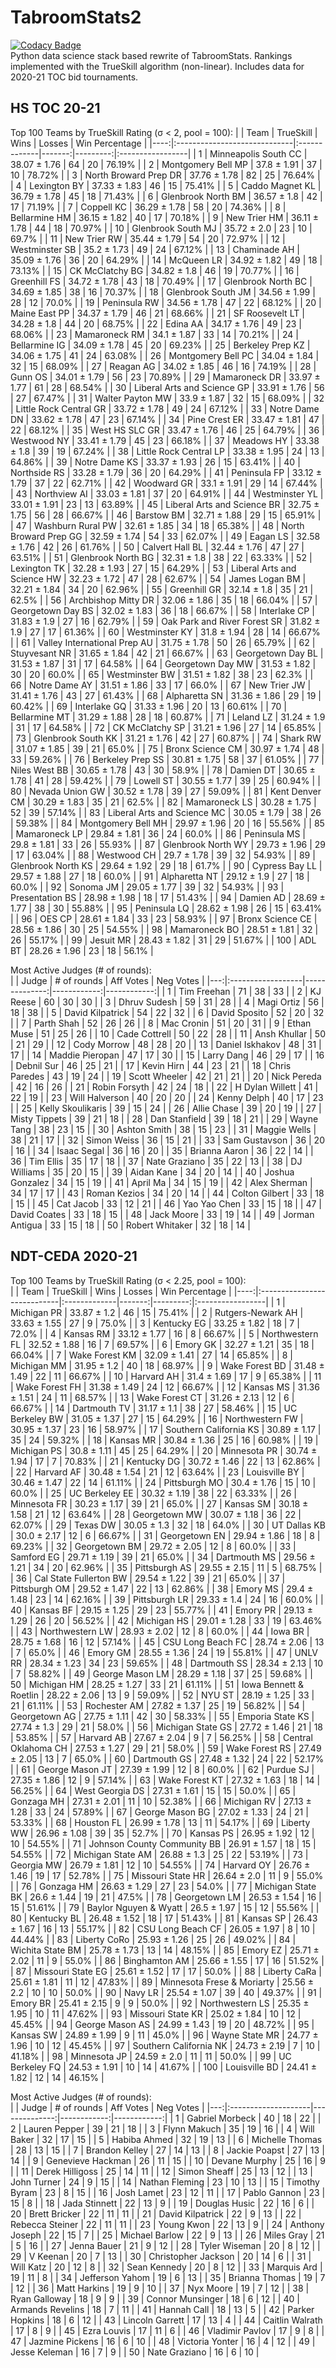 # TabroomStats2
[![Codacy Badge](https://app.codacy.com/project/badge/Grade/7b9693a587514ed4b8ebc2ebe1921b19)](https://www.codacy.com/gh/seanchencs/TabroomStats2/dashboard?utm_source=github.com&amp;utm_medium=referral&amp;utm_content=seanchencs/TabroomStats2&amp;utm_campaign=Badge_Grade)  
Python data science stack based rewrite of TabroomStats. Rankings implemented with the TrueSkill algorithm (non-linear). Includes data for 2020-21 TOC bid tournaments.

## HS TOC 20-21
Top 100 Teams by TrueSkill Rating (σ < 2, pool = 100):
|     | Team                         | TrueSkill    |   Wins |   Losses | Win Percentage   |
|----:|:-----------------------------|:-------------|-------:|---------:|:-----------------|
|   1 | Minneapolis South CC         | 38.07 ± 1.76 |     64 |       20 | 76.19%           |
|   2 | Montgomery Bell MP           | 37.8 ± 1.91  |     37 |       10 | 78.72%           |
|   3 | North Broward Prep DR        | 37.76 ± 1.78 |     82 |       25 | 76.64%           |
|   4 | Lexington BY                 | 37.33 ± 1.83 |     46 |       15 | 75.41%           |
|   5 | Caddo Magnet KL              | 36.79 ± 1.78 |     45 |       18 | 71.43%           |
|   6 | Glenbrook North BM           | 36.57 ± 1.8  |     42 |       17 | 71.19%           |
|   7 | Coppell KC                   | 36.29 ± 1.78 |     58 |       20 | 74.36%           |
|   8 | Bellarmine  HM               | 36.15 ± 1.82 |     40 |       17 | 70.18%           |
|   9 | New Trier HM                 | 36.11 ± 1.78 |     44 |       18 | 70.97%           |
|  10 | Glenbrook South MJ           | 35.72 ± 2.0  |     23 |       10 | 69.7%            |
|  11 | New Trier RW                 | 35.44 ± 1.79 |     54 |       20 | 72.97%           |
|  12 | Westminster SB               | 35.2 ± 1.73  |     49 |       24 | 67.12%           |
|  13 | Chaminade AH                 | 35.09 ± 1.76 |     36 |       20 | 64.29%           |
|  14 | McQueen LR                   | 34.92 ± 1.82 |     49 |       18 | 73.13%           |
|  15 | CK McClatchy BG              | 34.82 ± 1.8  |     46 |       19 | 70.77%           |
|  16 | Greenhill FS                 | 34.72 ± 1.78 |     43 |       18 | 70.49%           |
|  17 | Glenbrook North BC           | 34.69 ± 1.85 |     38 |       16 | 70.37%           |
|  18 | Glenbrook South JM           | 34.56 ± 1.99 |     28 |       12 | 70.0%            |
|  19 | Peninsula RW                 | 34.56 ± 1.78 |     47 |       22 | 68.12%           |
|  20 | Maine East PP                | 34.37 ± 1.79 |     46 |       21 | 68.66%           |
|  21 | SF Roosevelt LT              | 34.28 ± 1.8  |     44 |       20 | 68.75%           |
|  22 | Edina AA                     | 34.17 ± 1.76 |     49 |       23 | 68.06%           |
|  23 | Mamaroneck RM                | 34.1 ± 1.87  |     33 |       14 | 70.21%           |
|  24 | Bellarmine  IG               | 34.09 ± 1.78 |     45 |       20 | 69.23%           |
|  25 | Berkeley Prep KZ             | 34.06 ± 1.75 |     41 |       24 | 63.08%           |
|  26 | Montgomery Bell PC           | 34.04 ± 1.84 |     32 |       15 | 68.09%           |
|  27 | Reagan AG                    | 34.02 ± 1.85 |     46 |       16 | 74.19%           |
|  28 | Gunn OS                      | 34.01 ± 1.79 |     56 |       23 | 70.89%           |
|  29 | Mamaroneck DR                | 33.97 ± 1.77 |     61 |       28 | 68.54%           |
|  30 | Liberal Arts and Science GP  | 33.91 ± 1.76 |     56 |       27 | 67.47%           |
|  31 | Walter Payton MW             | 33.9 ± 1.87  |     32 |       15 | 68.09%           |
|  32 | Little Rock Central GR       | 33.72 ± 1.78 |     49 |       24 | 67.12%           |
|  33 | Notre Dame DN                | 33.62 ± 1.78 |     47 |       23 | 67.14%           |
|  34 | Pine Crest ER                | 33.47 ± 1.81 |     47 |       22 | 68.12%           |
|  35 | West HS SLC GR               | 33.47 ± 1.76 |     46 |       25 | 64.79%           |
|  36 | Westwood NY                  | 33.41 ± 1.79 |     45 |       23 | 66.18%           |
|  37 | Meadows HY                   | 33.38 ± 1.8  |     39 |       19 | 67.24%           |
|  38 | Little Rock Central LP       | 33.38 ± 1.95 |     24 |       13 | 64.86%           |
|  39 | Notre Dame KS                | 33.37 ± 1.93 |     26 |       15 | 63.41%           |
|  40 | Northside  RS                | 33.28 ± 1.79 |     36 |       20 | 64.29%           |
|  41 | Peninsula FP                 | 33.12 ± 1.79 |     37 |       22 | 62.71%           |
|  42 | Woodward GR                  | 33.1 ± 1.91  |     29 |       14 | 67.44%           |
|  43 | Northview AI                 | 33.03 ± 1.81 |     37 |       20 | 64.91%           |
|  44 | Westminster YL               | 33.01 ± 1.91 |     23 |       13 | 63.89%           |
|  45 | Liberal Arts and Science BR  | 32.75 ± 1.75 |     56 |       28 | 66.67%           |
|  46 | Barstow BM                   | 32.71 ± 1.88 |     29 |       15 | 65.91%           |
|  47 | Washburn Rural PW            | 32.61 ± 1.85 |     34 |       18 | 65.38%           |
|  48 | North Broward Prep GG        | 32.59 ± 1.74 |     54 |       33 | 62.07%           |
|  49 | Eagan LS                     | 32.58 ± 1.76 |     42 |       26 | 61.76%           |
|  50 | Calvert Hall BL              | 32.44 ± 1.76 |     47 |       27 | 63.51%           |
|  51 | Glenbrook North BG           | 32.31 ± 1.8  |     38 |       22 | 63.33%           |
|  52 | Lexington TK                 | 32.28 ± 1.93 |     27 |       15 | 64.29%           |
|  53 | Liberal Arts and Science HW  | 32.23 ± 1.72 |     47 |       28 | 62.67%           |
|  54 | James Logan BM               | 32.21 ± 1.84 |     34 |       20 | 62.96%           |
|  55 | Greenhill GR                 | 32.14 ± 1.8  |     35 |       21 | 62.5%            |
|  56 | Archbishop Mitty DR          | 32.06 ± 1.86 |     35 |       18 | 66.04%           |
|  57 | Georgetown Day BS            | 32.02 ± 1.83 |     36 |       18 | 66.67%           |
|  58 | Interlake CP                 | 31.83 ± 1.9  |     27 |       16 | 62.79%           |
|  59 | Oak Park and River Forest SR | 31.82 ± 1.9  |     27 |       17 | 61.36%           |
|  60 | Westminster KY               | 31.8 ± 1.94  |     28 |       14 | 66.67%           |
|  61 | Valley International Prep AU | 31.75 ± 1.78 |     50 |       26 | 65.79%           |
|  62 | Stuyvesant NR                | 31.65 ± 1.84 |     42 |       21 | 66.67%           |
|  63 | Georgetown Day BL            | 31.53 ± 1.87 |     31 |       17 | 64.58%           |
|  64 | Georgetown Day MW            | 31.53 ± 1.82 |     30 |       20 | 60.0%            |
|  65 | Westminster BW               | 31.51 ± 1.82 |     38 |       23 | 62.3%            |
|  66 | Notre Dame AY                | 31.51 ± 1.86 |     33 |       17 | 66.0%            |
|  67 | New Trier JW                 | 31.41 ± 1.76 |     43 |       27 | 61.43%           |
|  68 | Alpharetta SN                | 31.36 ± 1.86 |     29 |       19 | 60.42%           |
|  69 | Interlake GQ                 | 31.33 ± 1.96 |     20 |       13 | 60.61%           |
|  70 | Bellarmine  MT               | 31.29 ± 1.88 |     28 |       18 | 60.87%           |
|  71 | Leland LZ                    | 31.24 ± 1.9  |     31 |       17 | 64.58%           |
|  72 | CK McClatchy SP              | 31.21 ± 1.96 |     27 |       14 | 65.85%           |
|  73 | Glenbrook South KK           | 31.21 ± 1.76 |     42 |       27 | 60.87%           |
|  74 | Shark RW                     | 31.07 ± 1.85 |     39 |       21 | 65.0%            |
|  75 | Bronx Science CM             | 30.97 ± 1.74 |     48 |       33 | 59.26%           |
|  76 | Berkeley Prep SS             | 30.81 ± 1.75 |     58 |       37 | 61.05%           |
|  77 | Niles West BB                | 30.65 ± 1.78 |     43 |       30 | 58.9%            |
|  78 | Damien DT                    | 30.65 ± 1.78 |     41 |       28 | 59.42%           |
|  79 | Lowell ST                    | 30.55 ± 1.77 |     39 |       25 | 60.94%           |
|  80 | Nevada Union GW              | 30.52 ± 1.78 |     39 |       27 | 59.09%           |
|  81 | Kent Denver CM               | 30.29 ± 1.83 |     35 |       21 | 62.5%            |
|  82 | Mamaroneck LS                | 30.28 ± 1.75 |     52 |       39 | 57.14%           |
|  83 | Liberal Arts and Science MC  | 30.05 ± 1.79 |     38 |       26 | 59.38%           |
|  84 | Montgomery Bell MH           | 29.97 ± 1.96 |     20 |       16 | 55.56%           |
|  85 | Mamaroneck LP                | 29.84 ± 1.81 |     36 |       24 | 60.0%            |
|  86 | Peninsula MS                 | 29.8 ± 1.81  |     33 |       26 | 55.93%           |
|  87 | Glenbrook North WY           | 29.73 ± 1.96 |     29 |       17 | 63.04%           |
|  88 | Westwood CH                  | 29.7 ± 1.78  |     39 |       32 | 54.93%           |
|  89 | Glenbrook North KS           | 29.64 ± 1.92 |     29 |       18 | 61.7%            |
|  90 | Cypress Bay LL               | 29.57 ± 1.88 |     27 |       18 | 60.0%            |
|  91 | Alpharetta NT                | 29.12 ± 1.9  |     27 |       18 | 60.0%            |
|  92 | Sonoma JM                    | 29.05 ± 1.77 |     39 |       32 | 54.93%           |
|  93 | Presentation BS              | 28.98 ± 1.98 |     18 |       17 | 51.43%           |
|  94 | Damien AD                    | 28.69 ± 1.77 |     38 |       30 | 55.88%           |
|  95 | Peninsula LQ                 | 28.62 ± 1.98 |     26 |       15 | 63.41%           |
|  96 | OES CP                       | 28.61 ± 1.84 |     33 |       23 | 58.93%           |
|  97 | Bronx Science CE             | 28.56 ± 1.86 |     30 |       25 | 54.55%           |
|  98 | Mamaroneck BO                | 28.51 ± 1.81 |     32 |       26 | 55.17%           |
|  99 | Jesuit MR                    | 28.43 ± 1.82 |     31 |       29 | 51.67%           |
| 100 | ADL BT                       | 28.26 ± 1.96 |     23 |       18 | 56.1%            |
     
Most Active Judges (# of rounds):  
|    | Judge             |   # of rounds |   Aff Votes |   Neg Votes |
|---:|:------------------|--------------:|------------:|------------:|
|  1 | Tim Freehan       |            71 |          38 |          33 |
|  2 | KJ Reese          |            60 |          30 |          30 |
|  3 | Dhruv Sudesh      |            59 |          31 |          28 |
|  4 | Magi Ortiz        |            56 |          18 |          38 |
|  5 | David Kilpatrick  |            54 |          22 |          32 |
|  6 | David Sposito     |            52 |          20 |          32 |
|  7 | Parth Shah        |            52 |          26 |          26 |
|  8 | Mac Cronin        |            51 |          20 |          31 |
|  9 | Ethan Muse        |            51 |          25 |          26 |
| 10 | Cade Cottrell     |            50 |          22 |          28 |
| 11 | Ansh Khullar      |            50 |          21 |          29 |
| 12 | Cody Morrow       |            48 |          28 |          20 |
| 13 | Daniel Iskhakov   |            48 |          31 |          17 |
| 14 | Maddie Pieropan   |            47 |          17 |          30 |
| 15 | Larry Dang        |            46 |          29 |          17 |
| 16 | Debnil Sur        |            46 |          25 |          21 |
| 17 | Kevin Hirn        |            44 |          23 |          21 |
| 18 | Chris Paredes     |            43 |          19 |          24 |
| 19 | Scott Wheeler     |            42 |          21 |          21 |
| 20 | Nick Pereda       |            42 |          16 |          26 |
| 21 | Robin Forsyth     |            42 |          24 |          18 |
| 22 | H Dylan Willett   |            41 |          22 |          19 |
| 23 | Will Halverson    |            40 |          20 |          20 |
| 24 | Kenny Delph       |            40 |          17 |          23 |
| 25 | Kelly Skoulikaris |            39 |          15 |          24 |
| 26 | Allie Chase       |            39 |          20 |          19 |
| 27 | Misty Tippets     |            39 |          21 |          18 |
| 28 | Dan Stanfield     |            39 |          18 |          21 |
| 29 | Wayne Tang        |            38 |          23 |          15 |
| 30 | Ashton Smith      |            38 |          15 |          23 |
| 31 | Maggie Wells      |            38 |          21 |          17 |
| 32 | Simon Weiss       |            36 |          15 |          21 |
| 33 | Sam Gustavson     |            36 |          20 |          16 |
| 34 | Isaac Segal       |            36 |          16 |          20 |
| 35 | Brianna Aaron     |            36 |          22 |          14 |
| 36 | Tim Ellis         |            35 |          17 |          18 |
| 37 | Nate Graziano     |            35 |          22 |          13 |
| 38 | DJ Williams       |            35 |          20 |          15 |
| 39 | Aidan Kane        |            34 |          20 |          14 |
| 40 | Joshua Gonzalez   |            34 |          15 |          19 |
| 41 | April Ma          |            34 |          15 |          19 |
| 42 | Alex Sherman      |            34 |          17 |          17 |
| 43 | Roman Kezios      |            34 |          20 |          14 |
| 44 | Colton Gilbert    |            33 |          18 |          15 |
| 45 | Cat Jacob         |            33 |          12 |          21 |
| 46 | Yao Yao Chen      |            33 |          15 |          18 |
| 47 | David Coates      |            33 |          18 |          15 |
| 48 | Jack Moore        |            33 |          19 |          14 |
| 49 | Jorman Antigua    |            33 |          15 |          18 |
| 50 | Robert Whitaker   |            32 |          18 |          14 |
  
## NDT-CEDA 2020-21  
Top 100 Teams by TrueSkill Rating (σ < 2.25, pool = 100):  
|     | Team                        | TrueSkill    |   Wins |   Losses | Win Percentage   |
|----:|:----------------------------|:-------------|-------:|---------:|:-----------------|
|   1 | Michigan PR                 | 33.87 ± 1.2  |     46 |       15 | 75.41%           |
|   2 | Rutgers-Newark AH           | 33.63 ± 1.55 |     27 |        9 | 75.0%            |
|   3 | Kentucky EG                 | 33.25 ± 1.82 |     18 |        7 | 72.0%            |
|   4 | Kansas RM                   | 33.12 ± 1.77 |     16 |        8 | 66.67%           |
|   5 | Northwestern FL             | 32.52 ± 1.88 |     16 |        7 | 69.57%           |
|   6 | Emory GK                    | 32.27 ± 1.21 |     35 |       18 | 66.04%           |
|   7 | Wake Forest KM              | 32.09 ± 1.41 |     27 |       14 | 65.85%           |
|   8 | Michigan MM                 | 31.95 ± 1.2  |     40 |       18 | 68.97%           |
|   9 | Wake Forest BD              | 31.48 ± 1.49 |     22 |       11 | 66.67%           |
|  10 | Harvard AH                  | 31.4 ± 1.69  |     17 |        9 | 65.38%           |
|  11 | Wake Forest FH              | 31.38 ± 1.49 |     24 |       12 | 66.67%           |
|  12 | Kansas MS                   | 31.36 ± 1.51 |     24 |       11 | 68.57%           |
|  13 | Wake Forest CT              | 31.26 ± 2.13 |     12 |        6 | 66.67%           |
|  14 | Dartmouth TV                | 31.17 ± 1.1  |     38 |       27 | 58.46%           |
|  15 | UC Berkeley BW              | 31.05 ± 1.37 |     27 |       15 | 64.29%           |
|  16 | Northwestern FW             | 30.95 ± 1.37 |     23 |       16 | 58.97%           |
|  17 | Southern California KS      | 30.89 ± 1.17 |     35 |       24 | 59.32%           |
|  18 | Kansas MR                   | 30.84 ± 1.36 |     25 |       16 | 60.98%           |
|  19 | Michigan PS                 | 30.8 ± 1.11  |     45 |       25 | 64.29%           |
|  20 | Minnesota PR                | 30.74 ± 1.94 |     17 |        7 | 70.83%           |
|  21 | Kentucky DG                 | 30.72 ± 1.46 |     22 |       13 | 62.86%           |
|  22 | Harvard AF                  | 30.48 ± 1.54 |     21 |       12 | 63.64%           |
|  23 | Louisville BY               | 30.46 ± 1.47 |     22 |       14 | 61.11%           |
|  24 | Pittsburgh MO               | 30.4 ± 1.76  |     15 |       10 | 60.0%            |
|  25 | UC Berkeley EE              | 30.32 ± 1.19 |     38 |       22 | 63.33%           |
|  26 | Minnesota FR                | 30.23 ± 1.17 |     39 |       21 | 65.0%            |
|  27 | Kansas SM                   | 30.18 ± 1.58 |     21 |       12 | 63.64%           |
|  28 | Georgetown MW               | 30.07 ± 1.18 |     36 |       22 | 62.07%           |
|  29 | Texas DW                    | 30.05 ± 1.3  |     32 |       18 | 64.0%            |
|  30 | UT Dallas KB                | 30.0 ± 2.17  |     12 |        6 | 66.67%           |
|  31 | Georgetown EN               | 29.94 ± 1.86 |     18 |        8 | 69.23%           |
|  32 | Georgetown BM               | 29.72 ± 2.05 |     12 |        8 | 60.0%            |
|  33 | Samford EG                  | 29.71 ± 1.19 |     39 |       21 | 65.0%            |
|  34 | Dartmouth MS                | 29.56 ± 1.21 |     34 |       20 | 62.96%           |
|  35 | Pittsburgh AS               | 29.55 ± 2.15 |     11 |        5 | 68.75%           |
|  36 | Cal State Fullerton BW      | 29.54 ± 1.22 |     39 |       21 | 65.0%            |
|  37 | Pittsburgh OM               | 29.52 ± 1.47 |     22 |       13 | 62.86%           |
|  38 | Emory MS                    | 29.4 ± 1.48  |     23 |       14 | 62.16%           |
|  39 | Pittsburgh LR               | 29.33 ± 1.4  |     24 |       16 | 60.0%            |
|  40 | Kansas BF                   | 29.15 ± 1.25 |     29 |       23 | 55.77%           |
|  41 | Emory PR                    | 29.13 ± 1.29 |     26 |       20 | 56.52%           |
|  42 | Michigan HS                 | 29.01 ± 1.28 |     33 |       19 | 63.46%           |
|  43 | Northwestern LW             | 28.93 ± 2.02 |     12 |        8 | 60.0%            |
|  44 | Iowa BR                     | 28.75 ± 1.68 |     16 |       12 | 57.14%           |
|  45 | CSU Long Beach FC           | 28.74 ± 2.06 |     13 |        7 | 65.0%            |
|  46 | Emory GM                    | 28.55 ± 1.36 |     24 |       19 | 55.81%           |
|  47 | UNLV RR                     | 28.34 ± 1.23 |     34 |       23 | 59.65%           |
|  48 | Dartmouth SS                | 28.34 ± 2.13 |     10 |        7 | 58.82%           |
|  49 | George Mason LM             | 28.29 ± 1.18 |     37 |       25 | 59.68%           |
|  50 | Michigan HM                 | 28.25 ± 1.27 |     33 |       21 | 61.11%           |
|  51 | Iowa Bennett & Roetlin      | 28.22 ± 2.06 |     13 |        9 | 59.09%           |
|  52 | NYU ST                      | 28.19 ± 1.25 |     33 |       21 | 61.11%           |
|  53 | Rochester AM                | 27.82 ± 1.37 |     25 |       19 | 56.82%           |
|  54 | Georgetown AG               | 27.75 ± 1.11 |     42 |       30 | 58.33%           |
|  55 | Emporia State KS            | 27.74 ± 1.3  |     29 |       21 | 58.0%            |
|  56 | Michigan State GS           | 27.72 ± 1.46 |     21 |       18 | 53.85%           |
|  57 | Harvard AB                  | 27.67 ± 2.04 |      9 |        7 | 56.25%           |
|  58 | Central Oklahoma CH         | 27.53 ± 1.27 |     29 |       21 | 58.0%            |
|  59 | Wake Forest RS              | 27.49 ± 2.05 |     13 |        7 | 65.0%            |
|  60 | Dartmouth GS                | 27.48 ± 1.32 |     24 |       22 | 52.17%           |
|  61 | George Mason JT             | 27.39 ± 1.99 |     12 |        8 | 60.0%            |
|  62 | Purdue SJ                   | 27.35 ± 1.86 |     12 |        9 | 57.14%           |
|  63 | Wake Forest KT              | 27.32 ± 1.63 |     18 |       14 | 56.25%           |
|  64 | West Georgia DS             | 27.31 ± 1.61 |     15 |       15 | 50.0%            |
|  65 | Gonzaga MH                  | 27.31 ± 2.01 |     11 |       10 | 52.38%           |
|  66 | Michigan RV                 | 27.13 ± 1.28 |     33 |       24 | 57.89%           |
|  67 | George Mason BG             | 27.02 ± 1.33 |     24 |       21 | 53.33%           |
|  68 | Houston FL                  | 26.99 ± 1.78 |     13 |       11 | 54.17%           |
|  69 | Liberty WW                  | 26.96 ± 1.08 |     39 |       35 | 52.7%            |
|  70 | Kansas PS                   | 26.95 ± 1.92 |     12 |       10 | 54.55%           |
|  71 | Johnson County Community BB | 26.91 ± 1.57 |     18 |       15 | 54.55%           |
|  72 | Michigan State AM           | 26.88 ± 1.3  |     25 |       22 | 53.19%           |
|  73 | Georgia MW                  | 26.79 ± 1.81 |     12 |       10 | 54.55%           |
|  74 | Harvard OY                  | 26.76 ± 1.46 |     19 |       17 | 52.78%           |
|  75 | Missouri State HR           | 26.64 ± 2.0  |     11 |        9 | 55.0%            |
|  76 | Gonzaga HM                  | 26.63 ± 1.29 |     27 |       23 | 54.0%            |
|  77 | Michigan State BK           | 26.6 ± 1.44  |     19 |       21 | 47.5%            |
|  78 | Georgetown LM               | 26.53 ± 1.54 |     16 |       15 | 51.61%           |
|  79 | Baylor Nguyen & Wyatt       | 26.5 ± 1.97  |     15 |       12 | 55.56%           |
|  80 | Kentucky BL                 | 26.48 ± 1.52 |     18 |       17 | 51.43%           |
|  81 | Kansas SP                   | 26.43 ± 1.67 |     16 |       13 | 55.17%           |
|  82 | CSU Long Beach CF           | 26.05 ± 1.97 |      8 |       10 | 44.44%           |
|  83 | Liberty CoRo                | 25.93 ± 1.26 |     25 |       26 | 49.02%           |
|  84 | Wichita State BM            | 25.78 ± 1.73 |     13 |       14 | 48.15%           |
|  85 | Emory EZ                    | 25.71 ± 2.02 |     11 |        9 | 55.0%            |
|  86 | Binghamton AM               | 25.66 ± 1.55 |     17 |       16 | 51.52%           |
|  87 | Missouri State EG           | 25.61 ± 1.52 |     17 |       17 | 50.0%            |
|  88 | Liberty CaRa                | 25.61 ± 1.81 |     11 |       12 | 47.83%           |
|  89 | Minnesota Frese & Moriarty  | 25.56 ± 2.2  |     10 |       10 | 50.0%            |
|  90 | Navy LR                     | 25.54 ± 1.07 |     39 |       40 | 49.37%           |
|  91 | Emory BR                    | 25.41 ± 2.15 |      9 |        9 | 50.0%            |
|  92 | Northwestern LS             | 25.35 ± 1.95 |     10 |       11 | 47.62%           |
|  93 | Missouri State KR           | 25.02 ± 1.84 |     10 |       12 | 45.45%           |
|  94 | George Mason AS             | 24.99 ± 1.43 |     19 |       20 | 48.72%           |
|  95 | Kansas SW                   | 24.89 ± 1.99 |      9 |       11 | 45.0%            |
|  96 | Wayne State MR              | 24.77 ± 1.96 |     10 |       12 | 45.45%           |
|  97 | Southern California NK      | 24.73 ± 2.19 |      7 |       10 | 41.18%           |
|  98 | Minnesota JP                | 24.59 ± 2.0  |     11 |       11 | 50.0%            |
|  99 | UC Berkeley FQ              | 24.53 ± 1.91 |     10 |       14 | 41.67%           |
| 100 | Louisville BD               | 24.41 ± 1.82 |     12 |       14 | 46.15%           |  
  
Most Active Judges (# of rounds):  
|    | Judge               |   # of rounds |   Aff Votes |   Neg Votes |
|---:|:--------------------|--------------:|------------:|------------:|
|  1 | Gabriel Morbeck     |            40 |          18 |          22 |
|  2 | Lauren Pepper       |            39 |          21 |          18 |
|  3 | Flynn Makuch        |            35 |          19 |          16 |
|  4 | Will Baker          |            32 |          17 |          15 |
|  5 | Habiba Ahmed        |            32 |          19 |          13 |
|  6 | Michelle Thomas     |            28 |          13 |          15 |
|  7 | Brandon Kelley      |            27 |          14 |          13 |
|  8 | Jackie Poapst       |            27 |          13 |          14 |
|  9 | Genevieve Hackman   |            26 |          11 |          15 |
| 10 | Devane Murphy       |            25 |          16 |           9 |
| 11 | Derek Hilligoss     |            25 |          14 |          11 |
| 12 | Simon Sheaff        |            25 |          13 |          12 |
| 13 | John Turner         |            24 |           9 |          15 |
| 14 | Nathan Fleming      |            23 |          10 |          13 |
| 15 | Timothy Byram       |            23 |           8 |          15 |
| 16 | Josh Lamet          |            23 |          12 |          11 |
| 17 | Pablo Gannon        |            23 |          15 |           8 |
| 18 | Jada Stinnett       |            22 |          13 |           9 |
| 19 | Douglas Husic       |            22 |          16 |           6 |
| 20 | Brett Bricker       |            22 |          11 |          11 |
| 21 | David Kilpatrick    |            22 |           9 |          13 |
| 22 | Rebecca Steiner     |            22 |          11 |          11 |
| 23 | Young Kwon          |            22 |          13 |           9 |
| 24 | Anthony Joseph      |            22 |          15 |           7 |
| 25 | Michael Barlow      |            22 |           9 |          13 |
| 26 | Miles Gray          |            21 |           5 |          16 |
| 27 | Jenna Bauer         |            21 |           9 |          12 |
| 28 | Tyler Wiseman       |            20 |           8 |          12 |
| 29 | V Keenan            |            20 |           7 |          13 |
| 30 | Christopher Jackson |            20 |          14 |           6 |
| 31 | Will Katz           |            20 |          12 |           8 |
| 32 | Sean Kennedy        |            20 |           8 |          12 |
| 33 | Marquis Ard         |            19 |          11 |           8 |
| 34 | Jefferson Yahom     |            19 |           6 |          13 |
| 35 | Brianna Thomas      |            19 |           7 |          12 |
| 36 | Matt Harkins        |            19 |           9 |          10 |
| 37 | Nyx Moore           |            19 |           7 |          12 |
| 38 | Ryan Galloway       |            18 |           9 |           9 |
| 39 | Connor Munsinger    |            18 |           6 |          12 |
| 40 | Armands Revelins    |            18 |           7 |          11 |
| 41 | Hannah Call         |            18 |          13 |           5 |
| 42 | Parker Hopkins      |            18 |           6 |          12 |
| 43 | Lincoln Garrett     |            17 |          13 |           4 |
| 44 | Caitlin Walrath     |            17 |           8 |           9 |
| 45 | Ezra Louvis         |            17 |          11 |           6 |
| 46 | Vladimir Pavlov     |            17 |           9 |           8 |
| 47 | Jazmine Pickens     |            16 |           6 |          10 |
| 48 | Victoria Yonter     |            16 |           4 |          12 |
| 49 | Jesse Keleman       |            16 |           7 |           9 |
| 50 | Nate Graziano       |            16 |           6 |          10 |
